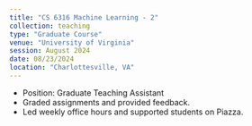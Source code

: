 ```yaml
---
title: "CS 6316 Machine Learning - 2"
collection: teaching
type: "Graduate Course"
venue: "University of Virginia"
session: August 2024
date: 08/23/2024
location: "Charlottesville, VA"
---
```


<!-- [Course Website](https://yumeng5.github.io/teaching/2024-fall-cs4501) -->

- Position: Graduate Teaching Assistant
- Graded assignments and provided feedback.
- Led weekly office hours and supported students on Piazza.
